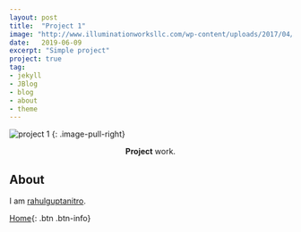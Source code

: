 ```yaml
---
layout: post
title:  "Project 1"
image: "http://www.illuminationworksllc.com/wp-content/uploads/2017/04/ProjectManagement-1.jpg"
date:   2019-06-09
excerpt: "Simple project"
project: true
tag:
- jekyll
- JBlog
- blog
- about
- theme
---
```


![project 1](http://www.illuminationworksllc.com/wp-content/uploads/2017/04/ProjectManagement-1.jpg)
{: .image-pull-right}

<center><b>Project</b> work.</center>

## About

I am [rahulguptanitro](https://github.com/rahulguptanitro/). 


[Home](https://rahulguptanitro.github.io){: .btn .btn-info}
